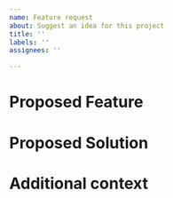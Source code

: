 ```yaml
---
name: Feature request
about: Suggest an idea for this project
title: ''
labels: ''
assignees: ''

---
```


# Proposed Feature


# Proposed Solution


# Additional context

